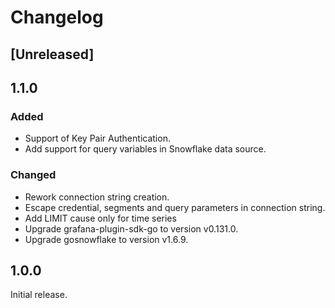 # Changelog

## [Unreleased]

## 1.1.0

### Added
- Support of Key Pair Authentication.
- Add support for query variables in Snowflake data source.

### Changed
- Rework connection string creation.
- Escape credential, segments and query parameters in connection string.
- Add LIMIT cause only for time series
- Upgrade grafana-plugin-sdk-go to version v0.131.0.
- Upgrade gosnowflake to version v1.6.9.

## 1.0.0

Initial release.
